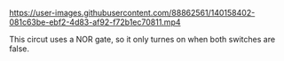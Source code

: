 

https://user-images.githubusercontent.com/88862561/140158402-081c63be-ebf2-4d83-af92-f72b1ec70811.mp4

This circut uses a NOR gate, so it only turnes on when both switches are false.
